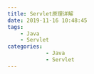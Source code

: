 ```yaml
---
title: Servlet原理详解
date: 2019-11-16 10:48:45
tags: 
	- Java
	- Servlet
categories: 
			- Java
			- Servlet
---
```

